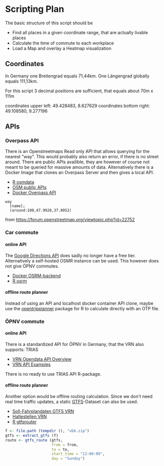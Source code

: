 # Scripting Plan

The basic structure of this script should be

* Find all places in a given coordinate range, that are actually livable places
* Calculate the time of commute to each workplace
* Load a Map and overlay a Heatmap visualization


## Coordinates

In Germany one Breitengrad equals 71,44km.
One Längengrad globally equals 111,13km.

For this script 3 decimal positions are sufficient, that equals about 70m x 111m

coordinates upper left: 49.428483, 8.627629
coordinates bottom right: 49.108580, 9.277196

## APIs

### Overpass API

There is an Openstreetmaps Read only API that allows querying for the nearest "way". This would probably also return an error, if there is no street around.
There are public APIs availible, they are however of course not meant to be queried for massive amounts of data. 
Alternatively there is a Docker Image that clones an Overpass Server and then gives a local API.

* [R osmdata](https://github.com/ropensci/osmdata)
* [OSM public APIs](https://wiki.openstreetmap.org/wiki/Overpass_API#Public_Overpass_API_instances)
* [Docker Overpass API](https://hub.docker.com/r/wiktorn/overpass-api)

```
way
  [name];
  (around:100,47.9928,37.8052)
```

from https://forum.openstreetmap.org/viewtopic.php?id=22752

### Car commute

#### **online API**

The [Google Directions API](https://developers.google.com/maps/documentation/directions/overview?hl=de) does sadly no longer have a free tier. Alternatively a self-hosted OSMR instance can be used.
This however does not give ÖPNV commutes.

* [Docker OSRM-backend](https://hub.docker.com/r/osrm/osrm-backend/)
* [R osrm](https://www.rdocumentation.org/packages/osrm/versions/3.5.0)

#### **offline route planner**

Instead of using an API and localhost docker container API clone, maybe use the [opentripplanner](https://cran.r-project.org/web/packages/opentripplanner/vignettes/opentripplanner.html) package for R to calculate directly with an OTP file.

### ÖPNV commute

#### **online API**

There is a standardized API for ÖPNV in Germany, that the VRN also supports: TRIAS

* [VRN Opendata API Overview](https://www.vrn.de/opendata/API)
* [VRN API Examples](https://www.vrn.de/opendata/node/115)

There is no ready to use TRIAS API R-package.

#### **offline route planner**

Another option would be offline routing calculation. Since we don't need real time traffic updates, a static [GTFS](https://developers.google.com/transit/gtfs/)-Dataset can also be used.

* [Soll-Fahrplandaten GTFS VRN](https://www.vrn.de/opendata/datasets/soll-fahrplandaten-gtfs)
* [Haltestellen VRN](https://www.vrn.de/opendata/datasets/haltestellen)
* [R gtfsrouter](https://cran.r-project.org/web/packages/gtfsrouter/vignettes/gtfsrouter.html)

```r
f <- file.path (tempdir (), "vbb.zip")
gtfs <- extract_gtfs (f)
route <- gtfs_route (gtfs,
                     from = from,
                     to = to,
                     start_time = "12:00:00",
                     day = "Sunday")
```